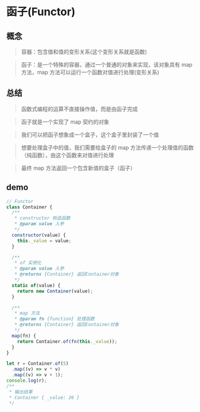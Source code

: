 # 函子(Functor)

## 概念

> 容器：包含值和值的变形关系(这个变形关系就是函数)

> 函子：是一个特殊的容器，通过一个普通的对象来实现，该对象具有 map 方法，map 方法可以运行一个函数对值进行处理(变形关系)

## 总结

> 函数式编程的运算不直接操作值，而是由函子完成

> 函子就是一个实现了 map 契约的对象

> 我们可以把函子想象成一个盒子，这个盒子里封装了一个值

> 想要处理盒子中的值，我们需要给盒子的 map 方法传递一个处理值的函数（纯函数），由这个函数来对值进行处理

> 最终 map 方法返回一个包含新值的盒子（函子）

## demo

```javascript
// Functor
class Container {
  /**
   * constructor 构造函数
   * @param value 入参
   */
  constructor(value) {
    this._value = value;
  }

  /**
   * of 实例化
   * @param value 入参
   * @returns {Container} 返回Container对象
   */
  static of(value) {
    return new Container(value);
  }

  /**
   * map 方法
   * @param fn {function} 处理函数
   * @returns {Container} 返回Container对象
   */
  map(fn) {
    return Container.of(fn(this._value));
  }
}

let r = Container.of(5)
  .map((v) => v * v)
  .map((v) => v + 1);
console.log(r);
/**
 * 输出结果
 * Container { _value: 26 }
 */
```
